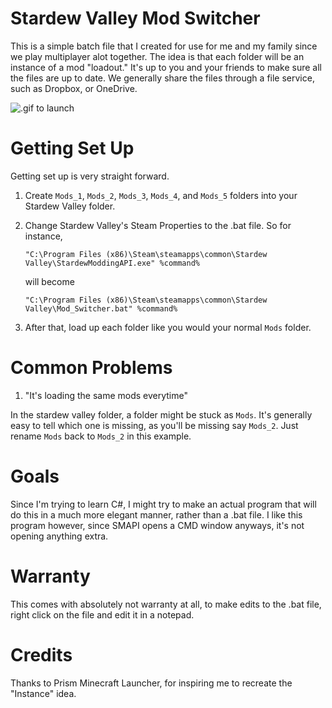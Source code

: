 # Stardew Valley Mod Switcher
This is a simple batch file that I created for use for me and my family since we play multiplayer alot together. The idea is that each folder will be an instance of a mod "loadout." It's up to you and your friends to make sure all the files are up to date. We generally share the files through a file service, such as Dropbox, or OneDrive.

![.gif to launch](https://i.imgur.com/ZQXWdLC.gif)

# Getting Set Up
Getting set up is very straight forward.
1. Create `Mods_1`, `Mods_2`, `Mods_3`, `Mods_4`, and `Mods_5` folders into your Stardew Valley folder.
2. Change Stardew Valley's Steam Properties to the .bat file. So for instance,
   
     `"C:\Program Files (x86)\Steam\steamapps\common\Stardew Valley\StardewModdingAPI.exe" %command%`
   
   will become
   
   `"C:\Program Files (x86)\Steam\steamapps\common\Stardew Valley\Mod_Switcher.bat" %command%`
   
4. After that, load up each folder like you would your normal `Mods` folder.

# Common Problems
1. "It's loading the same mods everytime"
   
In the stardew valley folder, a folder might be stuck as `Mods`. It's generally easy to tell which one is missing, as you'll be missing say `Mods_2`. Just rename `Mods` back to `Mods_2` in this example.

# Goals
Since I'm trying to learn C#, I might try to make an actual program that will do this in a much more elegant manner, rather than a .bat file. I like this program however, since SMAPI opens a CMD window anyways, it's not opening anything extra.

# Warranty
This comes with absolutely not warranty at all, to make edits to the .bat file, right click on the file and edit it in a notepad.

# Credits
Thanks to Prism Minecraft Launcher, for inspiring me to recreate the "Instance" idea.
